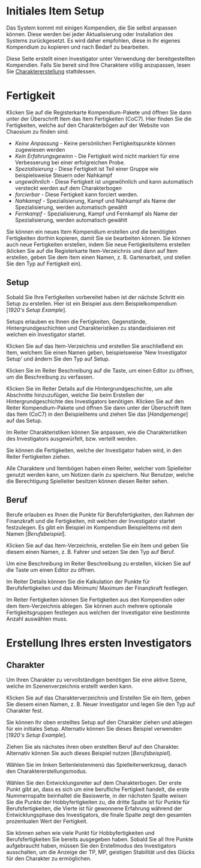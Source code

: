 # Initiales Item Setup

Das System kommt mit einigen Kompendien, die Sie selbst anpassen können. Diese werden bei jeder Aktualisierung oder Installation des Systems zurückgesetzt. Es wird daher empfohlen, diese in Ihr eigenes Kompendium zu kopieren und nach Bedarf zu bearbeiten.

Diese Seite erstellt einen Investigator unter Verwendung der bereitgestellten Kompendien. Falls Sie bereit sind Ihre Charaktere völlig anzupassen, lesen Sie [Charaktererstellung](character_creation.md) stattdessen.

# Fertigkeit

Klicken Sie auf die Registerkarte Kompendium-Pakete und öffnen Sie dann unter der Überschrift Item das Item Fertigkeiten (CoC7). Hier finden Sie die Fertigkeiten, welche auf den Charakterbögen auf der Website von Chaosium zu finden sind.

- _Keine Anpassung_ - Keine persönlichen Fertigkeitspunkte können zugewiesen werden
- _Kein Erfahrungsgewinn_ - Die Fertigkeit wird nicht markiert für eine Verbesserung bei einer erfolgreichen Probe.
- _Spezialisierung_ - Diese Fertigkeit ist Teil einer Gruppe wie beispielsweise Steuern oder Nahkampf
- _ungewöhnlich_ - Diese Fertigkeit ist ungewöhnlich und kann automatisch versteckt werden auf dem Charakterbogen
- _forcierbar_ - Diese Fertigkeit kann forciert werden.
- _Nahkampf_ - Spezialisierung, Kampf und Nahkampf als Name der Spezialisierung, werden automatisch gewählt
- _Fernkampf_ - Spezialisierung, Kampf und Fernkampf als Name der Spezialisierung, werden automatisch gewählt

Sie können ein neues Item Kompendium erstellen und die benötigten Fertigkeiten dorthin kopieren, damit Sie sie bearbeiten können. Sie können auch neue Fertigkeiten erstellen, indem Sie neue Fertigkeitsitems erstellen (klicken Sie auf die Registerkarte Item-Verzeichnis und dann auf Item erstellen, geben Sie dem Item einen Namen, z. B. Gartenarbeit, und stellen Sie den Typ auf Fertigkeit ein).

## Setup

Sobald Sie Ihre Fertigkeiten vorbereitet haben ist der nächste Schritt ein Setup zu erstellen. Hier ist ein Beispiel aus dem Beispielkompendium [_1920's Setup Example_].

Setups erlauben es Ihnen die Fertigkeiten, Gegenstände, Hintergrundgeschichten und Charakteristiken zu standardisieren mit welchen ein Investigator startet.

Klicken Sie auf das Item-Verzeichnis und erstellen Sie anschließend ein Item, welchem Sie einen Namen geben, beispielsweise 'New Investigator Setup' und ändern Sie den Typ auf Setup.

Klicken Sie im Reiter Beschreibung auf die Taste, um einen Editor zu öffnen, um die Beschreibung zu verfassen.

Klicken Sie im Reiter Details auf die Hintergrundgeschichte, um alle Abschnitte hinzuzufügen, welche Sie beim Erstellen der Hintergrundgeschichte des Investigators benötigen. Klicken Sie auf den Reiter Kompendium-Pakete und öffnen Sie dann unter der Überschrift Item das Item (CoC7) in den Beispielitems und ziehen Sie das [_Handgemenge_] auf das Setup.

Im Reiter Charakteristiken können Sie anpassen, wie die Charakteristiken des Investigators ausgewürfelt, bzw. verteilt werden.

Sie können die Fertigkeiten, welche der Investigator haben wird, in den Reiter Fertigkeiten ziehen.

Alle Charaktere und Itembögen haben einen Reiter, welcher vom Spielleiter genutzt werden kann, um Notizen darin zu speichern. Nur Benutzer, welche die Berechtigung Spielleiter besitzen können diesen Reiter sehen.

## Beruf

Berufe erlauben es Ihnen die Punkte für Berufsfertigkeiten, den Rahmen der Finanzkraft und die Fertigkeiten, mit welchen der Investigator startet festzulegen. Es gibt ein Beispiel im Kompendium Beispielitems mit dem Namen [_Berufsbeispiel_].

Klicken Sie auf das Item-Verzeichnis, erstellen Sie ein Item und geben Sie diesem einen Namen, z. B. Fahrer und setzen Sie den Typ auf Beruf.

Um eine Beschreibung im Reiter Beschreibung zu erstellen, klicken Sie auf die Taste um einen Editor zu öffnen.

Im Reiter Details können Sie die Kalkulation der Punkte für Berufsfertigkeiten und das Minimum/ Maximum der Finanzkraft festlegen.

Im Reiter Fertigkeiten können Sie Fertigkeiten aus den Kompendien oder dem Item-Verzeichnis ablegen. Sie können auch mehrere optionale Fertigkeitsgruppen festlegen aus welchen der Investigator eine bestimmte Anzahl auswählen muss.

# Erstellung Ihres ersten Investigators

## Charakter

Um Ihren Charakter zu vervollständigen benötigen Sie eine aktive Szene, welche im Szenenverzeichnis erstellt werden kann.

Klicken Sie auf das Charakterverzeichnis und Erstellen Sie ein Item, geben Sie diesem einen Namen, z. B. Neuer Investigator und legen Sie den Typ auf Charakter fest.

Sie können Ihr oben erstelltes Setup auf den Charakter ziehen und ablegen für ein initiales Setup. Alternativ können Sie dieses Beispiel verwenden [_1920's Setup Example_].

Ziehen Sie als nächstes ihren oben erstellten Beruf auf den Charakter. Alternativ können Sie auch dieses Beispiel nutzen [_Berufsbeispiel_].

Wählen Sie im linken Seitenleistenmenü das Spielleiterwerkzeug, danach den Charaktererstellungsmodus.

Wählen Sie den Entwicklungsreiter auf dem Charakterbogen. Der erste Punkt gibt an, dass es sich um eine berufliche Fertigkeit handelt, die erste Nummernspalte beinhaltet die Basiswerte, in der nächsten Spalte weisen Sie die Punkte der Hobbyfertigkeiten zu, die dritte Spalte ist für Punkte für Berufsfertigkeiten, die Vierte ist für gewonnene Erfahrung während der Entwicklungsphase des Investigators, die finale Spalte zeigt den gesamten prozentualen Wert der Fertigkeit.

Sie können sehen wie viele Punkt für Hobbyfertigkeiten und Berufsfertigkeiten Sie bereits ausgegeben haben. Sobald Sie all Ihre Punkte aufgebraucht haben, müssen Sie den Erstellmodus des Investigators ausschalten, um die Anzeige der TP, MP, geistigen Stabilität und des Glücks für den Charakter zu ermöglichen.
